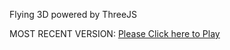 Flying 3D powered by ThreeJS

MOST RECENT VERSION: [Please Click here to Play](https://rawcdn.githack.com/alperenbutun/Flying-3d/914c330/index.html)
